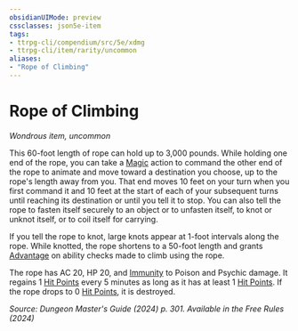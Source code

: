 ```yaml
---
obsidianUIMode: preview
cssclasses: json5e-item
tags:
- ttrpg-cli/compendium/src/5e/xdmg
- ttrpg-cli/item/rarity/uncommon
aliases: 
- "Rope of Climbing"
---
```

# Rope of Climbing
*Wondrous item, uncommon*  


This 60-foot length of rope can hold up to 3,000 pounds. While holding one end of the rope, you can take a [Magic](actions.md#Magic) action to command the other end of the rope to animate and move toward a destination you choose, up to the rope's length away from you. That end moves 10 feet on your turn when you first command it and 10 feet at the start of each of your subsequent turns until reaching its destination or until you tell it to stop. You can also tell the rope to fasten itself securely to an object or to unfasten itself, to knot or unknot itself, or to coil itself for carrying.

If you tell the rope to knot, large knots appear at 1-foot intervals along the rope. While knotted, the rope shortens to a 50-foot length and grants [Advantage](advantage-xphb.md) on ability checks made to climb using the rope.

The rope has AC 20, HP 20, and [Immunity](immunity-xphb.md) to Poison and Psychic damage. It regains 1 [Hit Points](hit-points-xphb.md) every 5 minutes as long as it has at least 1 [Hit Points](hit-points-xphb.md). If the rope drops to 0 [Hit Points](hit-points-xphb.md), it is destroyed.

*Source: Dungeon Master's Guide (2024) p. 301. Available in the Free Rules (2024)*